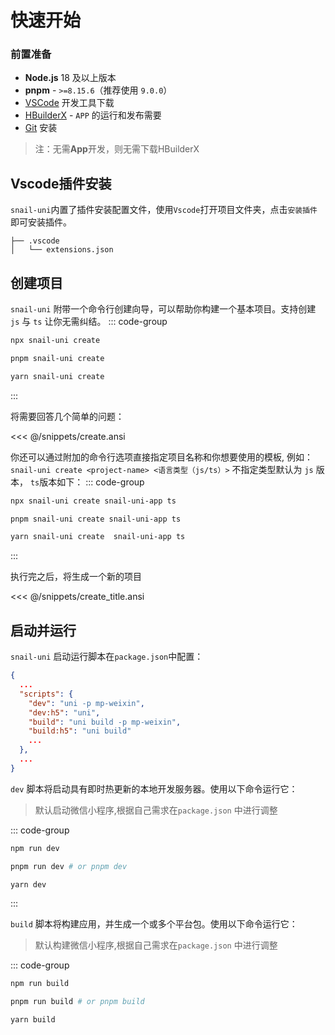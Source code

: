 # 快速开始
### 前置准备
  - **Node.js** 18 及以上版本
  - **pnpm** - `>=8.15.6`（推荐使用 `9.0.0`）
  - [VSCode](https://code.visualstudio.com/) 开发工具下载
  - [HBuilderX](https://www.dcloud.io/hbuilderx.html) - `APP` 的运行和发布需要
  - [Git](https://git-scm.com/download) 安装
> 注：无需**App**开发，则无需下载HBuilderX
     
## Vscode插件安装
`snail-uni`内置了插件安装配置文件，使用`Vscode`打开项目文件夹，点击`安装插件`即可安装插件。
```shell
├── .vscode
│   └── extensions.json
```

## 创建项目
`snail-uni` 附带一个命令行创建向导，可以帮助你构建一个基本项目。支持创建 `js` 与 `ts` 让你无需纠结。
::: code-group
```sh [npm]
npx snail-uni create
```
```sh [pnpm]
pnpm snail-uni create
```
```sh [yarn]
yarn snail-uni create
```
:::

将需要回答几个简单的问题：

<<< @/snippets/create.ansi

你还可以通过附加的命令行选项直接指定项目名称和你想要使用的模板, 例如：
`snail-uni create <project-name> <语言类型（js/ts）>` 不指定类型默认为 `js` 版本， `ts`版本如下：
::: code-group
```sh [npm]
npx snail-uni create snail-uni-app ts
```
```sh [pnpm]
pnpm snail-uni create snail-uni-app ts
```
```sh [yarn]
yarn snail-uni create  snail-uni-app ts
```
:::

执行完之后，将生成一个新的项目

<<< @/snippets/create_title.ansi


## 启动并运行
`snail-uni` 启动运行脚本在`package.json`中配置：
```json
{
  ...
  "scripts": {
    "dev": "uni -p mp-weixin",
    "dev:h5": "uni",
    "build": "uni build -p mp-weixin",
    "build:h5": "uni build"
    ...
  },
  ...
}
```
`dev` 脚本将启动具有即时热更新的本地开发服务器。使用以下命令运行它：
> 默认启动微信小程序,根据自己需求在`package.json` 中进行调整
> 
::: code-group
```sh [npm]
npm run dev
```
```sh [pnpm]
pnpm run dev # or pnpm dev
```
```sh [yarn]
yarn dev
```
:::

`build` 脚本将构建应用，并生成一个或多个平台包。使用以下命令运行它：
> 默认构建微信小程序,根据自己需求在`package.json` 中进行调整

::: code-group
```sh [npm]
npm run build
```
```sh [pnpm]
pnpm run build # or pnpm build
```
```sh [yarn]
yarn build
```

